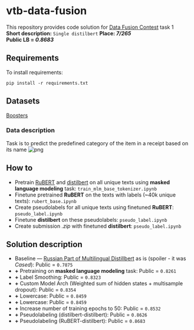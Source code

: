 # vtb-data-fusion

This repository provides code solution for [Data Fusion Contest](https://boosters.pro/championship/data_fusion/overview) task 1  
**Short description:** `Single distilbert`
**Place: *7/265***  
**Public LB = *0.8683***  

## Requirements

To install requirements:

```setup
pip install -r requirements.txt
```

## Datasets
[Boosters](https://boosters.pro/championship/data_fusion/data)
### Data description
Task is to predict the predefined category of the item in a receipt based on its name
![png](diagrams/data.png)

## How to
- Pretrain [RuBERT](https://huggingface.co/DeepPavlov/rubert-base-cased) and [distilbert](https://huggingface.co/Geotrend/bert-base-ru-cased) on all unique texts using **masked language modeling** task: `train_mlm_base_tokenizer.ipynb`
- Finetune pretrained **RuBERT** on the texts with labels (~40k unique texts): `rubert_base.ipynb`
- Create pseudolabels for all unique texts using finetuned **RuBERT**: `pseudo_label.ipynb`
- Finetune **distilbert** on these pseudolabels: `pseudo_label.ipynb`
- Create submission *.zip* with finetuned **distilbert**: `pseudo_label.ipynb`


## Solution description
- Baseline — [Russian Part of Multilingual Distillbert](https://huggingface.co/Geotrend/bert-base-ru-cased) as is (spoiler - it was *Cased*): Public = `0.7875`
- **+** Pretraining on **masked language modeling** task: Public = `0.8261`
- **+** Label Smoothing: Public = `0.8323`
- **+** Custom Model Arch (Weighted sum of hidden states + multisample dropout): Public = `0.8354`
- **+** Lowercase: Public = `0.8459`
- **+** Lowercase: Public = `0.8459`
- **+** Increase number of training epochs to 50: Public = `0.8532`
- **+** Pseudolabeling (distilbert-distilbert): Public = `0.8626`
- **+** Pseudolabeling (RuBERT-distilbert): Public = `0.8683`
